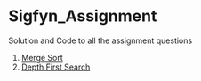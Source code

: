 # Sigfyn_Assignment
Solution and Code to all the assignment questions

1) [Merge Sort](https://colab.research.google.com/drive/1OHe9mCsL9MlcsMgtIDj_j7I1HGMI6kFp?usp=sharing)  <br/>
2) [Depth First Search](https://colab.research.google.com/drive/17T9UfWzV-JnEvLP8zZxdU4y5SD_v4EzO?usp=sharing)
